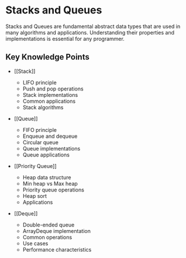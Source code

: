 # Stacks and Queues

Stacks and Queues are fundamental abstract data types that are used in many algorithms and applications. Understanding their properties and implementations is essential for any programmer.

## Key Knowledge Points

- [[Stack]]
  - LIFO principle
  - Push and pop operations
  - Stack implementations
  - Common applications
  - Stack algorithms

- [[Queue]]
  - FIFO principle
  - Enqueue and dequeue
  - Circular queue
  - Queue implementations
  - Queue applications

- [[Priority Queue]]
  - Heap data structure
  - Min heap vs Max heap
  - Priority queue operations
  - Heap sort
  - Applications

- [[Deque]]
  - Double-ended queue
  - ArrayDeque implementation
  - Common operations
  - Use cases
  - Performance characteristics
